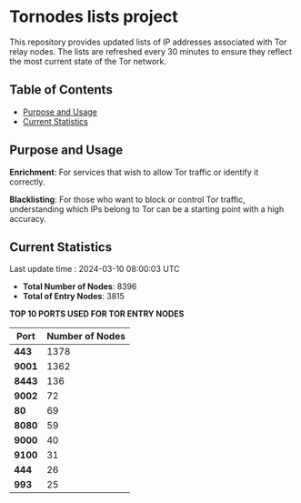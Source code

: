 # Tornodes lists project

This repository provides updated lists of IP addresses associated with Tor relay nodes. The lists are refreshed every 30 minutes to ensure they reflect the most current state of the Tor network.

## Table of Contents

- [Purpose and Usage](#purpose-and-usage)
- [Current Statistics](#current-statistics)


## Purpose and Usage

**Enrichment**: For services that wish to allow Tor traffic or identify it correctly.

**Blacklisting**: For those who want to block or control Tor traffic, understanding which IPs belong to Tor can be a starting point with a high accuracy.

## Current Statistics

Last update time : 2024-03-10 08:00:03 UTC

- **Total Number of Nodes**: 8396
- **Total of Entry Nodes**: 3815

**TOP 10 PORTS USED FOR TOR ENTRY NODES**

| **Port** | **Number of Nodes** |
|------|-----------------|
| **443**   | 1378  |
| **9001**   | 1362  |
| **8443**   | 136  |
| **9002**   | 72  |
| **80**   | 69  |
| **8080**   | 59  |
| **9000**   | 40  |
| **9100**   | 31  |
| **444**   | 26  |
| **993**   | 25  |

